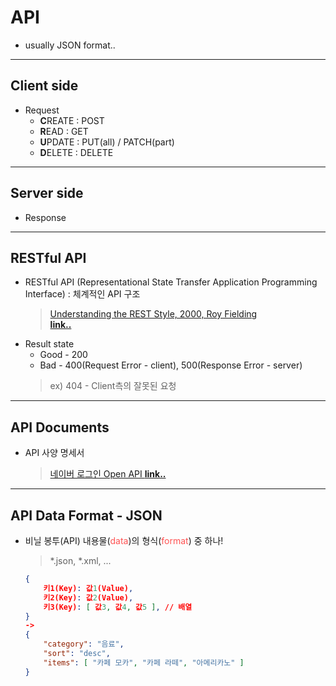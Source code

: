# API
-   usually JSON format..

-----

## Client side
-   Request
    +   **C**REATE  : POST
    +   **R**EAD    : GET
    +   **U**PDATE  : PUT(all) / PATCH(part)
    +   **D**ELETE  : DELETE

-----

## Server side
-   Response

-----

## RESTful API
-   RESTful API (Representational State Transfer Application Programming Interface) : 체계적인 API 구조
    >   [Understanding the REST Style, 2000, Roy Fielding](assets/Roy_T._Fielding_Understanding_the_REST_Style.pdf)
    <br>[**link..**](https://www.ics.uci.edu/~fielding/pubs/dissertation/top.htm)
-   Result state
    +   Good - 200
    +   Bad - 400(Request Error - client), 500(Response Error - server)
    >   ex) 404 - Client측의 잘못된 요청

-----

## API Documents
-   API 사양 명세서
    >   [네이버 로그인 Open API **link..**](https://developers.naver.com/docs/common/openapiguide/apilist.md#%EB%A1%9C%EA%B7%B8%EC%9D%B8-%EB%B0%A9%EC%8B%9D-%EC%98%A4%ED%94%88-api)

-----

## API Data Format - JSON
-   비닐 봉투(API) 내용물(<span style="color:#FF5353">data</span>)의 형식(<span style="color:#FF5353">format</span>) 중 하나!
    > *.json, *.xml, ...
    ```json
    {
        키1(Key): 값1(Value),
        키2(Key): 값2(Value),
        키3(Key): [ 값3, 값4, 값5 ], // 배열
    }
    ->
    {
        "category": "음료", 
        "sort": "desc",
        "items": [ "카페 모카", "카페 라떼", "아메리카노" ]
    }
    ```